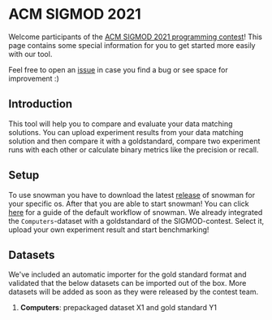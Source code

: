 # ACM SIGMOD 2021

Welcome participants of the [ACM SIGMOD 2021 programming contest](https://dbgroup.ing.unimore.it/sigmod21contest/)! This page contains some special information for you to get
started more easily with our tool.

Feel free to open an [issue](https://github.com/HPI-Information-Systems/snowman/issues/new/choose) in case you find a bug or see space for improvement :)

## Introduction

This tool will help you to compare and evaluate your data matching solutions. You can upload experiment results from your data matching solution and then compare it with a goldstandard, compare two experiment runs with each other or calculate binary metrics like the precision or recall.

## Setup

To use snowman you have to download the latest [release](https://github.com/HPI-Information-Systems/snowman/releases) of snowman for your specific os. After that you are able to start snowman! You can click [here](https://hpi-information-systems.github.io/snowman/basic_usage/workflow/) for a guide of the default workflow of snowman. 
We already integrated the ```Computers```-dataset with a goldstandard of the SIGMOD-contest. Select it, upload your own experiment result and start benchmarking!

## Datasets

We've included an automatic importer for the gold standard format and validated that the below datasets can be imported
out of the box. More datasets will be added as soon as they were released by the contest team.

1. **Computers**: prepackaged dataset X1 and gold standard Y1
